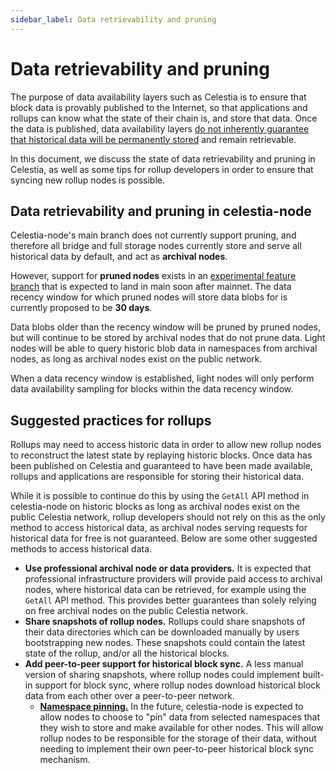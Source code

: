 ```yaml
---
sidebar_label: Data retrievability and pruning
---
```


# Data retrievability and pruning

The purpose of data availability layers such as Celestia is to ensure that block data is provably published to the Internet, so that applications and rollups can know what the state of their chain is, and store that data. Once the data is published, data availability layers [do not inherently guarantee that historical data will be permanently stored](https://notes.ethereum.org/@vbuterin/proto_danksharding_faq#If-data-is-deleted-after-30-days-how-would-users-access-older-blobs) and remain retrievable.

In this document, we discuss the state of data retrievability and pruning in Celestia, as well as some tips for rollup developers in order to ensure that syncing new rollup nodes is possible.

## Data retrievability and pruning in celestia-node

Celestia-node's main branch does not currently support pruning, and therefore all bridge and full storage nodes currently store and serve all historical data by default, and act as **archival nodes**.

However, support for **pruned nodes** exists in an [experimental feature branch](https://github.com/celestiaorg/celestia-node/pull/2738) that is expected to land in main soon after mainnet. The data recency window for which pruned nodes will store data blobs for is currently proposed to be **30 days**.

Data blobs older than the recency window will be pruned by pruned nodes, but will continue to be stored by archival nodes that do not prune data. Light nodes will be able to query historic blob data in namespaces from archival nodes, as long as archival nodes exist on the public network.

When a data recency window is established, light nodes will only perform data availability sampling for blocks within the data recency window.

## Suggested practices for rollups

Rollups may need to access historic data in order to allow new rollup nodes to reconstruct the latest state by replaying historic blocks. Once data has been published on Celestia and guaranteed to have been made available, rollups and applications are responsible for storing their historical data.

While it is possible to continue do this by using the `GetAll` API method in celestia-node on historic blocks as long as archival nodes exist on the public Celestia network, rollup developers should not rely on this as the only method to access historical data, as archival nodes serving requests for historical data for free is not guaranteed. Below are some other suggested methods to access historical data.

- **Use professional archival node or data providers.** It is expected that professional infrastructure providers will provide paid access to archival nodes, where historical data can be retrieved, for example using the `GetAll` API method. This provides better guarantees than solely relying on free archival nodes on the public Celestia network.
- **Share snapshots of rollup nodes.** Rollups could share snapshots of their data directories which can be downloaded manually by users bootstrapping new nodes. These snapshots could contain the latest state of the rollup, and/or all the historical blocks.
- **Add peer-to-peer support for historical block sync.** A less manual version of sharing snapshots, where rollup nodes could implement built-in support for block sync, where rollup nodes download historical block data from each other over a peer-to-peer network.
  - [**Namespace pinning.**](https://github.com/celestiaorg/celestia-node/issues/2830) In the future, celestia-node is expected to allow nodes to choose to "pin" data from selected namespaces that they wish to store and make available for other nodes. This will allow rollup nodes to be responsible for the storage of their data, without needing to implement their own peer-to-peer historical block sync mechanism.
